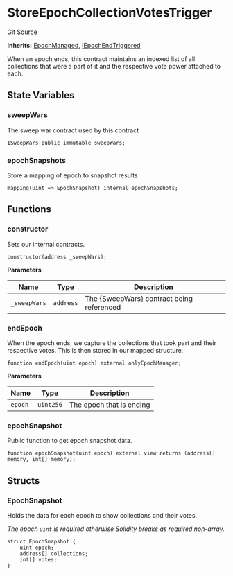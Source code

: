 # StoreEpochCollectionVotesTrigger
[Git Source](https://github.com/FloorDAO/floor-v2/blob/c8169a0594ad07a37d169672a50f4155c41be809/src/contracts/triggers/StoreEpochCollectionVotes.sol)

**Inherits:**
[EpochManaged](/src/contracts/utils/EpochManaged.sol/contract.EpochManaged.md), [IEpochEndTriggered](/src/interfaces/utils/EpochEndTriggered.sol/contract.IEpochEndTriggered.md)

When an epoch ends, this contract maintains an indexed list of all collections that
were a part of it and the respective vote power attached to each.


## State Variables
### sweepWars
The sweep war contract used by this contract


```solidity
ISweepWars public immutable sweepWars;
```


### epochSnapshots
Store a mapping of epoch to snapshot results


```solidity
mapping(uint => EpochSnapshot) internal epochSnapshots;
```


## Functions
### constructor

Sets our internal contracts.


```solidity
constructor(address _sweepWars);
```
**Parameters**

|Name|Type|Description|
|----|----|-----------|
|`_sweepWars`|`address`|The {SweepWars} contract being referenced|


### endEpoch

When the epoch ends, we capture the collections that took part and their respective
votes. This is then stored in our mapped structure.


```solidity
function endEpoch(uint epoch) external onlyEpochManager;
```
**Parameters**

|Name|Type|Description|
|----|----|-----------|
|`epoch`|`uint256`|The epoch that is ending|


### epochSnapshot

Public function to get epoch snapshot data.


```solidity
function epochSnapshot(uint epoch) external view returns (address[] memory, int[] memory);
```

## Structs
### EpochSnapshot
Holds the data for each epoch to show collections and their votes.

*The epoch `uint` is required otherwise Solidity breaks as required non-array.*


```solidity
struct EpochSnapshot {
    uint epoch;
    address[] collections;
    int[] votes;
}
```

